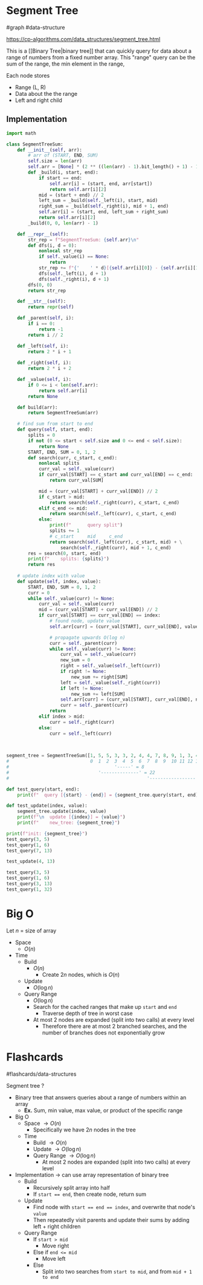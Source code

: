 # Segment Tree
#graph #data-structure 

https://cp-algorithms.com/data_structures/segment_tree.html 

This is a [[Binary Tree|binary tree]] that can quickly query for data about a range of numbers from a fixed number array. This "range" query can be the sum of the range, the min element in the range, 

Each node stores
- Range (L, R)
- Data about the the range
- Left and right child
## Implementation
```python
import math

class SegmentTreeSum:
	def __init__(self, arr):
		# arr of (START, END, SUM)
		self.size = len(arr)
		self.arr = [None] * (2 ** ((len(arr) - 1).bit_length() + 1) - 1)
		def _build(i, start, end):
			if start == end:
				self.arr[i] = (start, end, arr[start])
				return self.arr[i][2]
			mid = (start + end) // 2
			left_sum = _build(self._left(i), start, mid)
			right_sum = _build(self._right(i), mid + 1, end)
			self.arr[i] = (start, end, left_sum + right_sum)
			return self.arr[i][2]
		_build(0, 0, len(arr) - 1)

	def __repr__(self):
		str_rep = f"SegmentTreeSum: {self.arr}\n"
		def dfs(i, d = 0):
			nonlocal str_rep
			if self._value(i) == None:
				return
			str_rep += f"{'    ' * d}[{self.arr[i][0]} - {self.arr[i][1]}] sum: {self.arr[i][2]}\n"
			dfs(self._left(i), d + 1)
			dfs(self._right(i), d + 1)
		dfs(0, 0)
		return str_rep

	def __str__(self):
		return repr(self)

	def _parent(self, i):
		if i == 0:
			return -1
		return i // 2

	def _left(self, i):
		return 2 * i + 1
	
	def _right(self, i):
		return 2 * i + 2

	def _value(self, i):
		if 0 <= i < len(self.arr):
			return self.arr[i]
		return None

	def build(arr):
		return SegmentTreeSum(arr)

	# find sum from start to end
	def query(self, start, end):
		splits = 0
		if not (0 <= start < self.size and 0 <= end < self.size):
			return None
		START, END, SUM = 0, 1, 2
		def search(curr, c_start, c_end):
			nonlocal splits
			curr_val = self._value(curr)
			if curr_val[START] == c_start and curr_val[END] == c_end:
				return curr_val[SUM]

			mid = (curr_val[START] + curr_val[END]) // 2
			if c_start > mid:
				return search(self._right(curr), c_start, c_end)
			elif c_end <= mid:
				return search(self._left(curr), c_start, c_end)
			else:
				print(f"      query split")
				splits += 1
				# c_start     mid     c_end
				return search(self._left(curr), c_start, mid) + \
					search(self._right(curr), mid + 1, c_end)
		res = search(0, start, end)
		print(f"    splits: {splits}")
		return res
	
	# update index with value
	def update(self, index, value):
		START, END, SUM = 0, 1, 2
		curr = 0
		while self._value(curr) != None:
			curr_val = self._value(curr)
			mid = (curr_val[START] + curr_val[END]) // 2
			if curr_val[START] == curr_val[END] == index:
				# found node, update value
				self.arr[curr] = (curr_val[START], curr_val[END], value)

				# propagate upwards O(log n)
				curr = self._parent(curr)
				while self._value(curr) != None:
					curr_val = self._value(curr)
					new_sum = 0
					right = self._value(self._left(curr))
					if right != None:
						new_sum += right[SUM]
					left = self._value(self._right(curr))
					if left != None:
						new_sum += left[SUM]
					self.arr[curr] = (curr_val[START], curr_val[END], new_sum)
					curr = self._parent(curr)
				return
			elif index > mid:
				curr = self._right(curr)
			else:
				curr = self._left(curr)
				
			

segment_tree = SegmentTreeSum([1, 5, 5, 3, 3, 2, 4, 4, 7, 8, 9, 1, 3, 4, 5, 16])
#							   0  1  2  3  4  5  6  7  8  9  10 11 12 13 14 15
#									    '-----' = 8
#				                  '--------------' = 22
#												    '-----------------' = 36

def test_query(start, end):
	print(f"  query [{start} - {end}] = {segment_tree.query(start, end)}")

def test_update(index, value):
	segment_tree.update(index, value)
	print(f"\n  update [{index}] = {value}")
	print(f"    new_tree: {segment_tree}")

print(f"init: {segment_tree}")
test_query(3, 5)
test_query(1, 6)
test_query(7, 13)

test_update(4, 13)

test_query(3, 5)
test_query(1, 6)
test_query(3, 13)
test_query(1, 32)
```
# Big O
Let $n$ = size of array
- Space
	- $O(n)$
- Time
	- Build
		- $O(n)$
			- Create $2n$ nodes, which is $O(n)$
	- Update
		- $O(\log n)$
	- Query Range
		- $O(\log n)$
		- Search for the cached ranges that make up `start` and `end`
			- Traverse depth of tree in worst case
		- At most 2 nodes are expanded (split into two calls) at every level
			- Therefore there are at most 2 branched searches, and the number of branches does not exponentially grow
# Flashcards
#flashcards/data-structures

Segment tree
?
- Binary tree that answers queries about a range of numbers within an array
	- **Ex.** Sum, min value, max value, or product of the specific range
- Big O
	- Space $\to O(n)$
		- Specifically we have $2n$ nodes in the tree
	- Time
		- Build $\to O(n)$
		- Update $\to O(\log n)$
		- Query Range $\to O(\log n)$
			- At most 2 nodes are expanded (split into two calls) at every level
- Implementation $\to$ can use array representation of binary tree
	- Build
		- Recursively split array into half
		- If `start == end`, then create node, return sum
	- Update
		- Find node with `start == end == index`, and overwrite that node's `value`
		- Then repeatedly visit parents and update their sums by adding left + right children
	- Query Range
		- If `start > mid`
			- Move right
		- Else if `end <= mid`
			- Move left
		- Else
			- Split into two searches from `start to mid`, and from `mid + 1 to end`
<!--SR:!2025-01-19,7,250-->